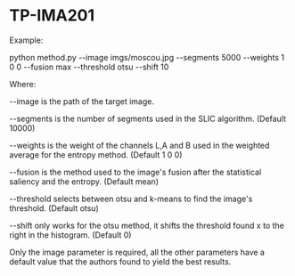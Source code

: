 # TP-IMA201

Example:

python method.py --image imgs/moscou.jpg --segments 5000 --weights 1 0 0 --fusion max --threshold otsu --shift 10

Where:

--image is the path of the target image.

--segments is the number of segments used in the SLIC algorithm. (Default 10000)

--weights is the weight of the channels L,A and B used in the weighted average for the entropy method. (Default 1 0 0)

--fusion is the method used to the image's fusion after the statistical saliency and the entropy. (Default mean)

--threshold selects between otsu and k-means to find the image's threshold. (Default otsu)

--shift only works for the otsu method, it shifts the threshold found x to the right in the histogram. (Default 0)

Only the image parameter is required, all the other parameters have a default value that the authors found to yield the best results.
